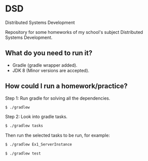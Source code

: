 # DSD
Distributed Systems Development

Repository for some homeworks of my school's subject Distributed Systems Development.

## What do you need to run it?

* Gradle (gradle wrapper added).
* JDK 8 (Minor versions are accepted).

## How could I run a homework/practice?

Step 1: Run gradle for solving all the dependencies.

```bash
$ ./gradlew 
```

Step 2: Look into gradle tasks.

```bash
$ ./gradlew tasks
```
Then run the selected tasks to be run, for example:

```bash
$ ./gradlew Ex1_ServerInstance
```
```bash
$ ./gradlew test
```
